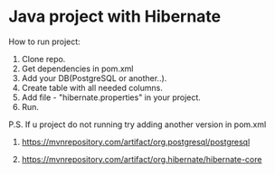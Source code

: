 <h1>Java project with Hibernate</h1>

How to run project:

1. Clone repo.
2. Get dependencies in pom.xml
3. Add your DB(PostgreSQL or another..).
4. Create table with all needed columns.
5. Add file - "hibernate.properties" in your project.
6. Run.

P.S. If u project do not running try adding another version  in pom.xml

1. https://mvnrepository.com/artifact/org.postgresql/postgresql

2. https://mvnrepository.com/artifact/org.hibernate/hibernate-core
